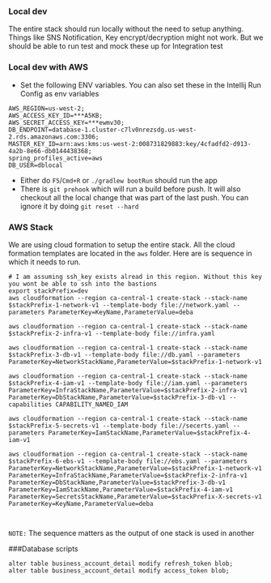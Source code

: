 ### Local dev
The entire stack should run locally without the need to setup anything. 
Things like SNS Notification, Key encrypt/decryption might not work. But we should be able to run test and mock
these up for Integration test
### Local dev with AWS
* Set the following ENV variables. You can also set these in the Intellij Run Config as env variables
```
AWS_REGION=us-west-2;
AWS_ACCESS_KEY_ID=***A5KB;
AWS_SECRET_ACCESS_KEY=***ewmv30;
DB_ENDPOINT=database-1.cluster-c7lv0nrezsdg.us-west-2.rds.amazonaws.com:3306;
MASTER_KEY_ID=arn:aws:kms:us-west-2:008731829883:key/4cfadfd2-d913-4a2b-8e66-db0144438368;
spring_profiles_active=aws
DB_USER=dblocal
```
* Either do `F5`/`Cmd+R` or `./gradlew bootRun` should run the app
* There is `git prehook` which will run a build before push. It will also checkout all the local change that was 
part of the last push. You can ignore it by doing `git reset --hard`

### AWS Stack
We are using cloud formation to setup the entire stack. All the cloud formation templates are located in the `aws` folder. 
Here are is sequence in which it needs to run.
```$xslt
# I am assuming ssh_key exists alread in this region. Without this key you wont be able to ssh into the bastions
export stackPrefix=dev
aws cloudformation --region ca-central-1 create-stack --stack-name $stackPrefix-1-network-v1 --template-body file://network.yaml --parameters ParameterKey=KeyName,ParameterValue=deba

aws cloudformation --region ca-central-1 create-stack --stack-name $stackPrefix-2-infra-v1 --template-body file://infra.yaml

aws cloudformation --region ca-central-1 create-stack --stack-name $stackPrefix-3-db-v1 --template-body file://db.yaml --parameters ParameterKey=NetworkStackName,ParameterValue=$stackPrefix-1-network-v1

aws cloudformation --region ca-central-1 create-stack --stack-name $stackPrefix-4-iam-v1 --template-body file://iam.yaml --parameters ParameterKey=InfraStackName,ParameterValue=$stackPrefix-2-infra-v1 ParameterKey=DbStackName,ParameterValue=$stackPrefix-3-db-v1 --capabilities CAPABILITY_NAMED_IAM

aws cloudformation --region ca-central-1 create-stack --stack-name $stackPrefix-5-secrets-v1 --template-body file://secerts.yaml --parameters ParameterKey=IamStackName,ParameterValue=$stackPrefix-4-iam-v1

aws cloudformation --region ca-central-1 create-stack --stack-name $stackPrefix-6-ebs-v1 --template-body file://ebs.yaml --parameters ParameterKey=NetworkStackName,ParameterValue=$stackPrefix-1-network-v1 ParameterKey=InfraStackName,ParameterValue=$stackPrefix-2-infra-v1  ParameterKey=DbStackName,ParameterValue=$stackPrefix-3-db-v1 ParameterKey=IamStackName,ParameterValue=$stackPrefix-4-iam-v1 ParameterKey=SecretsStackName,ParameterValue=$stackPrefix-X-secrets-v1 ParameterKey=KeyName,ParameterValue=deba
 
 
```

`NOTE:` The sequence matters as the output of one stack is used in another

###Database scripts

```$xslt
alter table business_account_detail modify refresh_token blob;
alter table business_account_detail modify access_token blob;
```